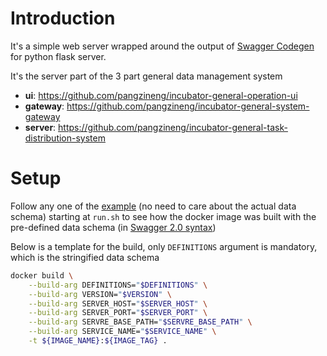 # Introduction

It's a simple web server wrapped around the output of [Swagger Codegen](https://github.com/swagger-api/swagger-codegen) for python flask server.

It's the server part of the 3 part general data management system
- **ui**: https://github.com/pangzineng/incubator-general-operation-ui
- **gateway**: https://github.com/pangzineng/incubator-general-system-gateway
- **server**: https://github.com/pangzineng/incubator-general-task-distribution-system

# Setup

Follow any one of the [example](./example) (no need to care about the actual data schema) starting at `run.sh` to see how the docker image was built with the pre-defined data schema (in [Swagger 2.0 syntax](https://swagger.io/docs/specification/2-0/basic-structure/))

Below is a template for the build, only `DEFINITIONS` argument is mandatory, which is the stringified data schema
```bash
docker build \
    --build-arg DEFINITIONS="$DEFINITIONS" \
    --build-arg VERSION="$VERSION" \
    --build-arg SERVER_HOST="$SERVER_HOST" \
    --build-arg SERVER_PORT="$SERVER_PORT" \
    --build-arg SERVRE_BASE_PATH="$SERVRE_BASE_PATH" \
    --build-arg SERVICE_NAME="$SERVICE_NAME" \
    -t ${IMAGE_NAME}:${IMAGE_TAG} .
```